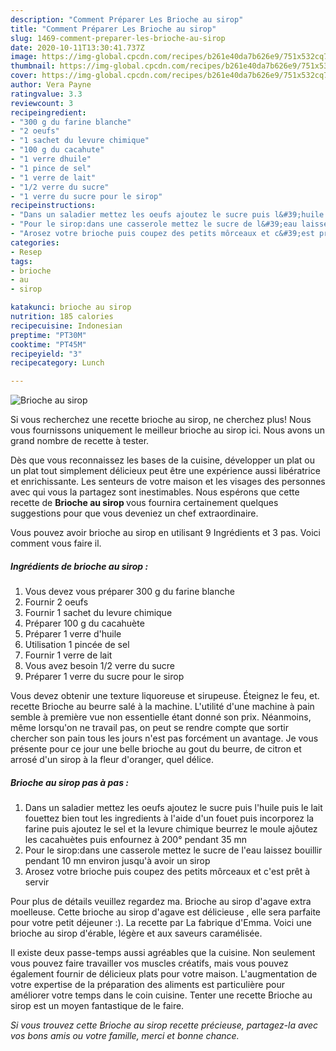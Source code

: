 ```yaml
---
description: "Comment Préparer Les Brioche au sirop"
title: "Comment Préparer Les Brioche au sirop"
slug: 1469-comment-preparer-les-brioche-au-sirop
date: 2020-10-11T13:30:41.737Z
image: https://img-global.cpcdn.com/recipes/b261e40da7b626e9/751x532cq70/brioche-au-sirop-photo-principale-de-la-recette.jpg
thumbnail: https://img-global.cpcdn.com/recipes/b261e40da7b626e9/751x532cq70/brioche-au-sirop-photo-principale-de-la-recette.jpg
cover: https://img-global.cpcdn.com/recipes/b261e40da7b626e9/751x532cq70/brioche-au-sirop-photo-principale-de-la-recette.jpg
author: Vera Payne
ratingvalue: 3.3
reviewcount: 3
recipeingredient:
- "300 g du farine blanche"
- "2 oeufs"
- "1 sachet du levure chimique"
- "100 g du cacahute"
- "1 verre dhuile"
- "1 pince de sel"
- "1 verre de lait"
- "1/2 verre du sucre"
- "1 verre du sucre pour le sirop"
recipeinstructions:
- "Dans un saladier mettez les oeufs ajoutez le sucre puis l&#39;huile puis le lait fouettez bien tout les ingredients à l&#39;aide d&#39;un fouet puis incorporez la farine puis ajoutez le sel et la levure chimique beurrez le moule ajôutez les cacahuètes puis enfournez à 200° pendant 35 mn"
- "Pour le sirop:dans une casserole mettez le sucre de l&#39;eau laissez bouillir pendant 10 mn environ jusqu&#39;à avoir un sirop"
- "Arosez votre brioche puis coupez des petits môrceaux et c&#39;est prêt à servir"
categories:
- Resep
tags:
- brioche
- au
- sirop

katakunci: brioche au sirop 
nutrition: 185 calories
recipecuisine: Indonesian
preptime: "PT30M"
cooktime: "PT45M"
recipeyield: "3"
recipecategory: Lunch

---
```



![Brioche au sirop](https://img-global.cpcdn.com/recipes/b261e40da7b626e9/751x532cq70/brioche-au-sirop-photo-principale-de-la-recette.jpg)

Si vous recherchez une recette brioche au sirop, ne cherchez plus! Nous vous fournissons uniquement le meilleur brioche au sirop ici. Nous avons un grand nombre de recette à tester.

Dès que vous reconnaissez les bases de la cuisine, développer un plat ou un plat tout simplement délicieux peut être une expérience aussi libératrice et enrichissante. Les senteurs de votre maison et les visages des personnes avec qui vous la partagez sont inestimables. Nous espérons que cette recette de <strong> Brioche au sirop </strong> vous fournira certainement quelques suggestions pour que vous deveniez un chef extraordinaire.

<!--inarticleads1-->

Vous pouvez avoir brioche au sirop en utilisant 9 Ingrédients et 3 pas. Voici comment vous faire il.

##### Ingrédients de brioche au sirop :

1. Vous devez vous préparer 300 g du farine blanche
1. Fournir 2 oeufs
1. Fournir 1 sachet du levure chimique
1. Préparer 100 g du cacahuète
1. Préparer 1 verre d&#39;huile
1. Utilisation 1 pincée de sel
1. Fournir 1 verre de lait
1. Vous avez besoin 1/2 verre du sucre
1. Préparer 1 verre du sucre pour le sirop


Vous devez obtenir une texture liquoreuse et sirupeuse. Éteignez le feu, et. recette Brioche au beurre salé à la machine. L&#39;utilité d&#39;une machine à pain semble à première vue non essentielle étant donné son prix. Néanmoins, même lorsqu&#39;on ne travail pas, on peut se rendre compte que sortir chercher son pain tous les jours n&#39;est pas forcément un avantage. Je vous présente pour ce jour une belle brioche au gout du beurre, de citron et arrosé d&#39;un sirop à la fleur d&#39;oranger, quel délice. 

<!--inarticleads2-->

##### Brioche au sirop pas à pas :

1. Dans un saladier mettez les oeufs ajoutez le sucre puis l&#39;huile puis le lait fouettez bien tout les ingredients à l&#39;aide d&#39;un fouet puis incorporez la farine puis ajoutez le sel et la levure chimique beurrez le moule ajôutez les cacahuètes puis enfournez à 200° pendant 35 mn
1. Pour le sirop:dans une casserole mettez le sucre de l&#39;eau laissez bouillir pendant 10 mn environ jusqu&#39;à avoir un sirop
1. Arosez votre brioche puis coupez des petits môrceaux et c&#39;est prêt à servir


Pour plus de détails veuillez regardez ma. Brioche au sirop d&#39;agave extra moelleuse. Cette brioche au sirop d&#39;agave est délicieuse , elle sera parfaite pour votre petit déjeuner :). La recette par La fabrique d&#39;Emma. Voici une brioche au sirop d&#39;érable, légère et aux saveurs caramélisée. 

<!--inarticleads1-->

<p>
Il existe deux passe-temps aussi agréables que la cuisine. Non seulement vous pouvez faire travailler vos muscles créatifs, mais vous pouvez également fournir de délicieux plats pour votre maison. L'augmentation de votre expertise de la préparation des aliments est particulière pour améliorer votre temps dans le coin cuisine. Tenter une recette Brioche au sirop est un moyen fantastique de le faire.
</p>

<p>
<i>Si vous trouvez cette Brioche au sirop recette précieuse, partagez-la avec vos bons amis ou votre famille, merci et bonne chance.</i>
</p>
